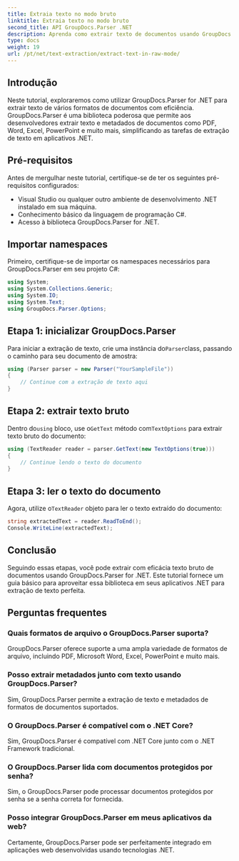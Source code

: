 ```yaml
---
title: Extraia texto no modo bruto
linktitle: Extraia texto no modo bruto
second_title: API GroupDocs.Parser .NET
description: Aprenda como extrair texto de documentos usando GroupDocs.Parser for .NET. Extração de texto fácil, eficiente e contínua em seus aplicativos .NET.
type: docs
weight: 19
url: /pt/net/text-extraction/extract-text-in-raw-mode/
---
```

## Introdução
Neste tutorial, exploraremos como utilizar GroupDocs.Parser for .NET para extrair texto de vários formatos de documentos com eficiência. GroupDocs.Parser é uma biblioteca poderosa que permite aos desenvolvedores extrair texto e metadados de documentos como PDF, Word, Excel, PowerPoint e muito mais, simplificando as tarefas de extração de texto em aplicativos .NET.
## Pré-requisitos
Antes de mergulhar neste tutorial, certifique-se de ter os seguintes pré-requisitos configurados:
- Visual Studio ou qualquer outro ambiente de desenvolvimento .NET instalado em sua máquina.
- Conhecimento básico da linguagem de programação C#.
- Acesso à biblioteca GroupDocs.Parser for .NET.

## Importar namespaces
Primeiro, certifique-se de importar os namespaces necessários para GroupDocs.Parser em seu projeto C#:
```csharp
using System;
using System.Collections.Generic;
using System.IO;
using System.Text;
using GroupDocs.Parser.Options;
```
## Etapa 1: inicializar GroupDocs.Parser
 Para iniciar a extração de texto, crie uma instância do`Parser`class, passando o caminho para seu documento de amostra:
```csharp
using (Parser parser = new Parser("YourSampleFile"))
{
    // Continue com a extração de texto aqui
}
```
## Etapa 2: extrair texto bruto
 Dentro do`using` bloco, use o`GetText` método com`TextOptions` para extrair texto bruto do documento:
```csharp
using (TextReader reader = parser.GetText(new TextOptions(true)))
{
    // Continue lendo o texto do documento
}
```
## Etapa 3: ler o texto do documento
 Agora, utilize o`TextReader` objeto para ler o texto extraído do documento:
```csharp
string extractedText = reader.ReadToEnd();
Console.WriteLine(extractedText);
```

## Conclusão
Seguindo essas etapas, você pode extrair com eficácia texto bruto de documentos usando GroupDocs.Parser for .NET. Este tutorial fornece um guia básico para aproveitar essa biblioteca em seus aplicativos .NET para extração de texto perfeita.

## Perguntas frequentes
### Quais formatos de arquivo o GroupDocs.Parser suporta?
GroupDocs.Parser oferece suporte a uma ampla variedade de formatos de arquivo, incluindo PDF, Microsoft Word, Excel, PowerPoint e muito mais.
### Posso extrair metadados junto com texto usando GroupDocs.Parser?
Sim, GroupDocs.Parser permite a extração de texto e metadados de formatos de documentos suportados.
### O GroupDocs.Parser é compatível com o .NET Core?
Sim, GroupDocs.Parser é compatível com .NET Core junto com o .NET Framework tradicional.
### O GroupDocs.Parser lida com documentos protegidos por senha?
Sim, o GroupDocs.Parser pode processar documentos protegidos por senha se a senha correta for fornecida.
### Posso integrar GroupDocs.Parser em meus aplicativos da web?
Certamente, GroupDocs.Parser pode ser perfeitamente integrado em aplicações web desenvolvidas usando tecnologias .NET.
